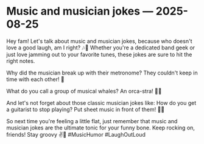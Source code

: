 # Music and musician jokes — 2025-08-25

Hey fam! Let's talk about music and musician jokes, because who doesn't love a good laugh, am I right? 🎶🤪 Whether you're a dedicated band geek or just love jamming out to your favorite tunes, these jokes are sure to hit the right notes. 

Why did the musician break up with their metronome? They couldn't keep in time with each other! 🥁

What do you call a group of musical whales? An orca-stra! 🐋🎻

And let's not forget about those classic musician jokes like: How do you get a guitarist to stop playing? Put sheet music in front of them! 🎸🎼

So next time you're feeling a little flat, just remember that music and musician jokes are the ultimate tonic for your funny bone. Keep rocking on, friends! Stay groovy ✌️🎵 #MusicHumor #LaughOutLoud